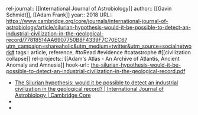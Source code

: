 rel-journal:: [[International Journal of Astrobiology]]
author:: [[Gavin Schmidt]], [[Adam Frank]]
year:: 2018
URL:: https://www.cambridge.org/core/journals/international-journal-of-astrobiology/article/silurian-hypothesis-would-it-be-possible-to-detect-an-industrial-civilization-in-the-geological-record/77818514AA6907750B8F4339F7C70EC6?utm_campaign=shareaholic&utm_medium=twitter&utm_source=socialnetwork#
tags:: article, reference, #toRead #evidence #catastrophe #[[civilization collapse]]
rel-projects:: [[Adam's Atlas - An Archive of Atlantis, Ancient Anomaly and Amnesia]]
hook-url:: [the-silurian-hypothesis-would-it-be-possible-to-detect-an-industrial-civilization-in-the-geological-record.pdf](hook://file/mZcL3zOeI?p=MSBLbm93bGVkZ2UgTGlicmFyaWVzL0FkYW0ncyBBdGxhcw==&n=the%2Dsilurian%2Dhypothesis%2Dwould%2Dit%2Dbe%2Dpossible%2Dto%2Ddetect%2Dan%2Dindustrial%2Dcivilization%2Din%2Dthe%2Dgeological%2Drecord%2Epdf)


- [The Silurian hypothesis: would it be possible to detect an industrial civilization in the geological record? | International Journal of Astrobiology | Cambridge Core](https://www.cambridge.org/core/journals/international-journal-of-astrobiology/article/silurian-hypothesis-would-it-be-possible-to-detect-an-industrial-civilization-in-the-geological-record/77818514AA6907750B8F4339F7C70EC6?utm_campaign=shareaholic&utm_medium=twitter&utm_source=socialnetwork#)
-
-
